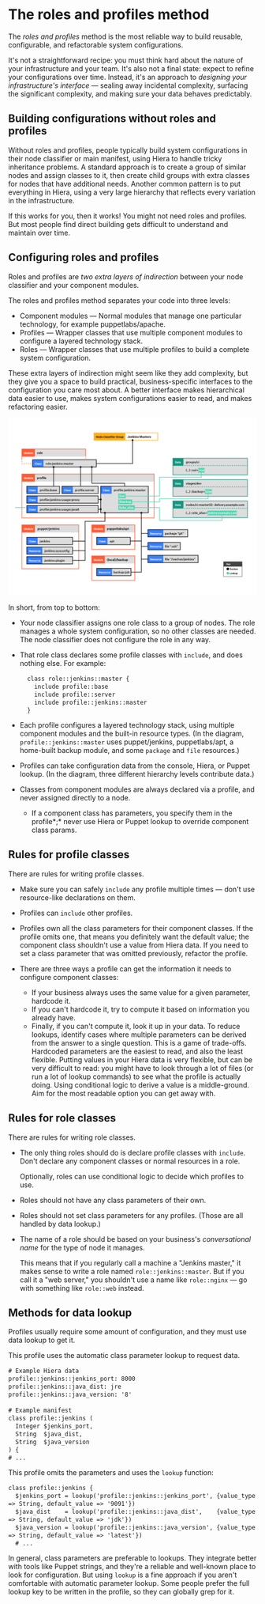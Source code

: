 # The roles and profiles method

The *roles and profiles* method is the most reliable way to build reusable, configurable, and refactorable system configurations.

It's not a straightforward recipe: you must think hard about the nature of your infrastructure and your team. It's also not a final state: expect to refine your configurations over time. Instead, it's an approach to *designing your infrastructure's interface* — sealing away incidental complexity, surfacing the significant complexity, and making sure your data behaves predictably.

## Building configurations without roles and profiles

Without roles and profiles, people typically build system configurations in their node classifier or main manifest, using Hiera to handle tricky inheritance problems. A standard approach is to create a group of similar nodes and assign classes to it, then create child groups with extra classes for nodes that have additional needs. Another common pattern is to put everything in Hiera, using a very large hierarchy that reflects every variation in the infrastructure.

If this works for you, then it works! You might not need roles and profiles. But most people find direct building gets difficult to understand and maintain over time.

## Configuring roles and profiles

Roles and profiles are *two extra layers of indirection* between your node classifier and your component modules.

The roles and profiles method separates your code into three levels:

-   Component modules — Normal modules that manage one particular technology, for example puppetlabs/apache.
-   Profiles — Wrapper classes that use multiple component modules to configure a layered technology stack.
-   Roles — Wrapper classes that use multiple profiles to build a complete system configuration.

These extra layers of indirection might seem like they add complexity, but they give you a space to build practical, business-specific interfaces to the configuration you care most about. A better interface makes hierarchical data easier to use, makes system configurations easier to read, and makes refactoring easier.

![](roles_and_profiles_overview.png)

In short, from top to bottom:

-   Your node classifier assigns one role class to a group of nodes. The role manages a whole system configuration, so no other classes are needed. The node classifier does not configure the role in any way.
-   That role class declares some profile classes with `include`, and does nothing else. For example:

    ```
      class role::jenkins::master {
        include profile::base
        include profile::server
        include profile::jenkins::master
      }           
    ```


-   Each profile configures a layered technology stack, using multiple component modules and the built-in resource types. \(In the diagram, `profile::jenkins::master` uses puppet/jenkins, puppetlabs/apt, a home-built backup module, and some `package` and `file` resources.\)
-   Profiles can take configuration data from the console, Hiera, or Puppet lookup. \(In the diagram, three different hierarchy levels contribute data.\)
-   Classes from component modules are always declared via a profile, and never assigned directly to a node.
    -   If a component class has parameters, you specify them in the profile*;* never use Hiera or Puppet lookup to override component class params.

## Rules for profile classes

There are rules for writing profile classes.

-   Make sure you can safely `include` any profile multiple times — don't use resource-like declarations on them.
-   Profiles can `include` other profiles.
-   Profiles own all the class parameters for their component classes. If the profile omits one, that means you definitely want the default value; the component class shouldn't use a value from Hiera data. If you need to set a class parameter that was omitted previously, refactor the profile.
-   There are three ways a profile can get the information it needs to configure component classes:

    -   If your business always uses the same value for a given parameter, hardcode it.
    -   If you can't hardcode it, try to compute it based on information you already have.
    -   Finally, if you can't compute it, look it up in your data. To reduce lookups, identify cases where multiple parameters can be derived from the answer to a single question.
    This is a game of trade-offs. Hardcoded parameters are the easiest to read, and also the least flexible. Putting values in your Hiera data is very flexible, but can be very difficult to read: you might have to look through a lot of files \(or run a lot of lookup commands\) to see what the profile is actually doing. Using conditional logic to derive a value is a middle-ground. Aim for the most readable option you can get away with.


## Rules for role classes

There are rules for writing role classes.

-   The only thing roles should do is declare profile classes with `include`. Don't declare any component classes or normal resources in a role.

    Optionally, roles can use conditional logic to decide which profiles to use.

-   Roles should not have any class parameters of their own.
-   Roles should not set class parameters for any profiles. \(Those are all handled by data lookup.\)
-   The name of a role should be based on your business's *conversational name* for the type of node it manages.

    This means that if you regularly call a machine a "Jenkins master," it makes sense to write a role named `role::jenkins::master`. But if you call it a "web server," you shouldn't use a name like `role::nginx` — go with something like `role::web` instead.


## Methods for data lookup

Profiles usually require some amount of configuration, and they must use data lookup to get it.

This profile uses the automatic class parameter lookup to request data.

```
# Example Hiera data
profile::jenkins::jenkins_port: 8000
profile::jenkins::java_dist: jre
profile::jenkins::java_version: '8'
 
# Example manifest
class profile::jenkins (
  Integer $jenkins_port,
  String  $java_dist,
  String  $java_version
) {
# ...
```

This profile omits the parameters and uses the `lookup` function:

```
class profile::jenkins {
  $jenkins_port = lookup('profile::jenkins::jenkins_port', {value_type => String, default_value => '9091'})
  $java_dist    = lookup('profile::jenkins::java_dist',    {value_type => String, default_value => 'jdk'})
  $java_version = lookup('profile::jenkins::java_version', {value_type => String, default_value => 'latest'})
  # ...
```

In general, class parameters are preferable to lookups. They integrate better with tools like Puppet strings, and they're a reliable and well-known place to look for configuration. But using `lookup` is a fine approach if you aren't comfortable with automatic parameter lookup. Some people prefer the full lookup key to be written in the profile, so they can globally grep for it.


